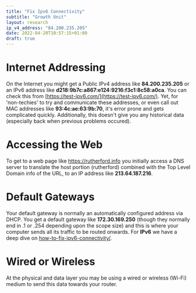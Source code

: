 ```yaml
---
title: "Fix Ipv6 Connectivity"
subtitle: "Growth Unit"
layout: research
ip_v4_address: "84.200.235.205"
date: 2022-04-20T10:57:15+01:00
draft: true
---
```


# Internet Addressing
On the Internet you might get a Public IPv4 address like **84.200.235.205** or an IPv6 address like **d218:9b7c:a867:e124:9216:f3c1:8c58:a0ca**. You can check this from [https://test-ipv6.com/](https://test-ipv6.com/). Yet, for 'non-techies' to try and communicate these addresses, or even call out MAC addresses like **93:4c:ae:63:9b:70**, it's error prone and gets complicated quickly. Additionally, this doesn't give you any historical data (especially back when previous problems occured).

# Accessing the Web
To get to a web page like https://rutherford.info you initially access a DNS server to translate the host portion (rutherford) combined with the Top Level Domain info of the URL, to an IP address like **213.64.187.216**. 

# Default Gateways
Your default gateway is normally an automatically configured address via DHCP. You get a default gateway like **172.30.169.250** (though they normally end in .1 or .254 depending upon the scope size) and this is where your computer sends all its traffic to be routed onwards. For **IPv6** we have a deep dive on [how-to-fix-ipv6-connectivity/](/blog/how-to-fix-ipv6-connectivity/).

# Wired or Wireless
At the physical and data layer you may be using a wired or wireless (Wi-Fi) medium to send this data towards your router. 
